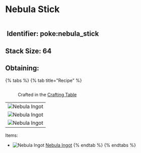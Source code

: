 # Nebula Stick

<figure><img src="https://github.com/user-attachments/assets/35eabd0d-edb3-4a69-9890-d02d3674dd6d" alt=""><figcaption></figcaption></figure>

## <img src="https://minecraft.wiki/images/Name_Tag_JE2_BE2.png?cbdc1" alt="" data-size="line"> Identifier: **poke:nebula\_stick** <a href="#identifier" id="identifier"></a>

## <img src="https://minecraft.wiki/images/Light_Gray_Bundle_JE1_BE1.png?b552e" alt="" data-size="line">Stack Size: 64

## Obtaining:

{% tabs %}
{% tab title="Recipe" %}


<figure><img src="https://minecraft.wiki/images/thumb/Crafting_Table_JE4_BE3.png/150px-Crafting_Table_JE4_BE3.png?5767f" alt=""><figcaption><p>Crafted in the <a href="https://minecraft.wiki/w/Crafting_Table">Crafting Table</a></p></figcaption></figure>

|                                                                                                  |
| :----------------------------------------------------------------------------------------------: |
| ![Nebula Ingot](https://github.com/user-attachments/assets/21b0e1ab-de86-4f43-8618-453683820f4b) |
| ![Nebula Ingot](https://github.com/user-attachments/assets/21b0e1ab-de86-4f43-8618-453683820f4b) |
| ![Nebula Ingot](https://github.com/user-attachments/assets/21b0e1ab-de86-4f43-8618-453683820f4b) |

Items:

* <img src="https://github.com/user-attachments/assets/21b0e1ab-de86-4f43-8618-453683820f4b" alt="Nebula Ingot" data-size="line"> [Nebula Ingot](../ingots/nebula-ingot.md)
{% endtab %}
{% endtabs %}
